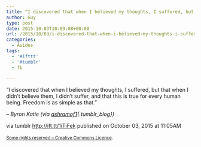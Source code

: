 ```yaml
---
title: “I discovered that when I believed my thoughts, I suffered, but that when I didn’t believe them, I…”
author: Guy
type: post
date: 2015-10-03T10:09:08+00:00
url: /2015/10/03/i-discovered-that-when-i-believed-my-thoughts-i-suffered-but-that-when-i-didnt-believe-them-i/
categories:
  - Asides
tags:
  - '#ifttt'
  - '#tumblr'
  - fb

---
```

“I discovered that when I believed my thoughts, I suffered, but that when I didn’t believe them, I didn’t suffer, and that this is true for every human being. Freedom is as simple as that.”

&#8211; _Byron Katie (via [ashramof1][1]{.tumblr_blog})_

via tumblr http://ift.tt/1iTiFek published on October 03, 2015 at 11:05AM

<small><a href="http://ift.tt/1gAEAkt" target="_blank">Some rights reserved &#8211; Creative Commons Licence</a></small>.

 [1]: http://ift.tt/11UTzlw